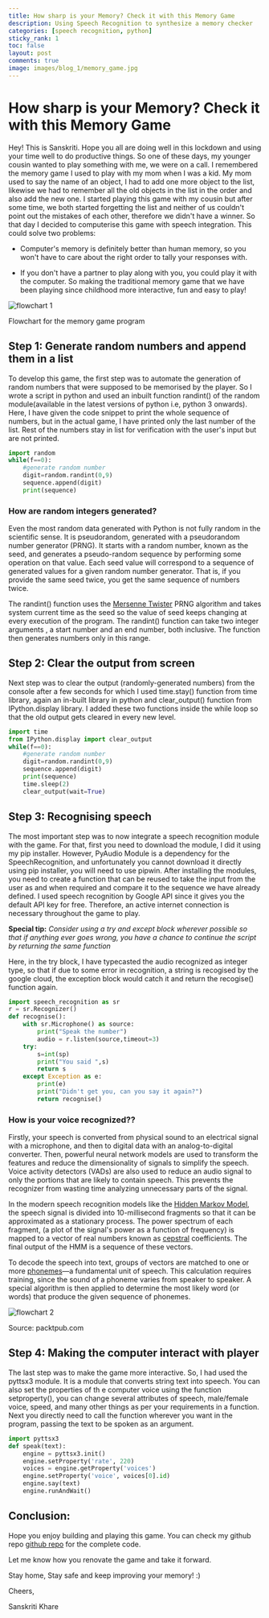 ```yaml
---
title: How sharp is your Memory? Check it with this Memory Game
description: Using Speech Recognition to synthesize a memory checker
categories: [speech recognition, python]
sticky_rank: 1
toc: false
layout: post
comments: true
image: images/blog_1/memory_game.jpg
---
```

# How sharp is your Memory? Check it with this Memory Game 

Hey! This is Sanskriti. Hope you all are doing well in this lockdown and using your time well to do productive things. So one of these days, my younger cousin wanted to play something with me, we were on a call. I remembered the memory game I used to play with my mom when I was a kid. My mom used to say the name of an object, I had to add one more object to the list, likewise we had to remember all the old objects in the list in the order and also add the new one. I started playing this game with my cousin but after some time, we both started forgetting the list and neither of us couldn't point out the mistakes of each other, therefore we didn't have a winner. So that day I decided to computerise this game with speech integration. This could solve two problems:

- Computer's memory is definitely better than human memory, so you won't have to care about the right order to tally your responses with.

- If you don't have a partner to play along with you, you could play it with the computer. So making the traditional memory game that we have been playing since childhood more interactive, fun and easy to play!

![](images/blog_1/memory_game_flowchart.jpeg "flowchart 1")

Flowchart for the memory game program

## Step 1: Generate random numbers and append them in a list

To develop this game, the first step was to automate the generation of random numbers that were supposed to be memorised by the player. So I wrote a script in python and used an inbuilt function randint() of the random module(available in the latest versions of python i.e, python 3 onwards). Here, I have given the code snippet to print the whole sequence of numbers, but in the actual game, I have printed only the last number of the list. Rest of the numbers stay in list for verification with the user's input but are not printed.
```python
import random
while(f==0):
    #generate random number
    digit=random.randint(0,9)
    sequence.append(digit)
    print(sequence)
```
### How are random integers generated?

Even the most random data generated with Python is not fully random in the scientific sense. It is pseudorandom, generated with a pseudorandom number generator (PRNG). It starts with a random number, known as the seed, and generates a pseudo-random sequence by performing some operation on that value. Each seed value will correspond to a sequence of generated values for a given random number generator. That is, if you provide the same seed twice, you get the same sequence of numbers twice.

The randint() function uses the [Mersenne Twister](https://github.com/python/cpython/blob/master/Modules/_randommodule.c) PRNG algorithm and takes system current time as the seed so the value of seed keeps changing at every execution of the program. The randint() function can take two integer arguments , a start number and an end number, both inclusive. The function then generates numbers only in this range.

## Step 2: Clear the output from screen

Next step was to clear the output (randomly-generated numbers) from the console after a few seconds for which I used time.stay() function from time library, again an in-built library in python and clear_output() function from IPython.display library. I added these two functions inside the while loop so that the old output gets cleared in every new level.
```python
import time
from IPython.display import clear_output
while(f==0):
    #generate random number
    digit=random.randint(0,9)
    sequence.append(digit)
    print(sequence)
    time.sleep(2)
    clear_output(wait=True)
```
## Step 3: Recognising speech

The most important step was to now integrate a speech recognition module with the game. For that, first you need to download the module, I did it using my pip installer. However, PyAudio Module is a dependency for the SpeechRecognition, and unfortunately you cannot download it directly using pip installer, you will need to use pipwin. After installing the modules, you need to create a function that can be reused to take the input from the user as and when required and compare it to the sequence we have already defined. I used speech recognition by Google API since it gives you the default API key for free. Therefore, an active internet connection is necessary throughout the game to play.

**Special tip:**  _Consider using a try and except block wherever possible so that if anything ever goes wrong, you have a chance to continue the script by returning the same function_

Here, in the try block, I have typecasted the audio recognized as integer type, so that if due to some error in recognition, a string is recogised by the google cloud, the exception block would catch it and return the recogise() function again.
```python
import speech_recognition as sr
r = sr.Recognizer()
def recognise():
    with sr.Microphone() as source:
        print("Speak the number")
        audio = r.listen(source,timeout=3)
    try:
        s=int(sp)
        print("You said ",s)
        return s
    except Exception as e:
        print(e)
        print("Didn't get you, can you say it again?")
        return recognise()
```
### How is your voice recognized??

Firstly, your speech is converted from physical sound to an electrical signal with a microphone, and then to digital data with an analog-to-digital converter. Then, powerful neural network models are used to transform the features and reduce the dimensionality of signals to simplify the speech. Voice activity detectors (VADs) are also used to reduce an audio signal to only the portions that are likely to contain speech. This prevents the recognizer from wasting time analyzing unnecessary parts of the signal.

In the modern speech recognition models like the [Hidden Markov Model](https://en.wikipedia.org/wiki/Hidden_Markov_model), the speech signal is divided into 10-millisecond fragments so that it can be approximated as a stationary process. The power spectrum of each fragment, (a plot of the signal's power as a function of frequency) is mapped to a vector of real numbers known as [cepstral](https://en.wikipedia.org/wiki/Cepstrum) coefficients. The final output of the HMM is a sequence of these vectors.

To decode the speech into text, groups of vectors are matched to one or more [phonemes](https://en.wikipedia.org/wiki/Phoneme)—a fundamental unit of speech. This calculation requires training, since the sound of a phoneme varies from speaker to speaker. A special algorithm is then applied to determine the most likely word (or words) that produce the given sequence of phonemes.

![](/images/blog_1/speech_recognition_flowchart.jpeg "flowchart 2")

Source: packtpub.com

## Step 4: Making the computer interact with player

The last step was to make the game more interactive. So, I had used the pyttsx3 module. It is a module that converts string text into speech. You can also set the properties of th e computer voice using the function setproperty(), you can change several attributes of speech, male/female voice, speed, and many other things as per your requirements in a function. Next you directly need to call the function wherever you want in the program, passing the text to be spoken as an argument.

```python
import pyttsx3
def speak(text):
    engine = pyttsx3.init()
    engine.setProperty('rate', 220)  
    voices = engine.getProperty('voices') 
    engine.setProperty('voice', voices[0].id) 
    engine.say(text)
    engine.runAndWait()
```
## Conclusion:

Hope you enjoy building and playing this game. You can check my github repo [github repo](https://github.com/sanskritikhare142/Memory-game-using-speech) for the complete code.

Let me know how you renovate the game and take it forward.

Stay home, Stay safe and keep improving your memory! :)

Cheers,

Sanskriti Khare